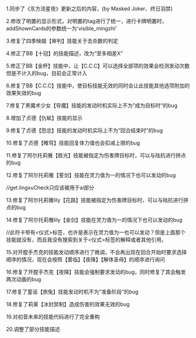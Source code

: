 1.同步了《东方流星夜》更新之后的内容，(by Masked Joker、终日羽禁)

2.修改了明置的显示形式，对明置的tag进行了统一，进行卡牌明置时，addShownCards的参数统一为'visible_mingzhi'

3.修复了四季映姬【审判】技能关于击杀数的判定

4.修正了BB【十冠】的技能描述，改为“至多相差X”

5.修正了BB【金杯】技能中，让【C.C.C】可以选择全部项的效果会检测发动次数但是不计入的bug，目前会正常计入

6.修复了BB【C.C.C】技能中，使目标技能无效的同时会让此技能其他选项附加的效果失效的bug

7.修复了黑魔术少女【导魔】技能的发动时机实际上不为”成为目标时“的bug

8.增加了贞德【仇眦】技能的显示

9.修复了贞德【怨忿】技能的发动时机实际上不为“回合结束时”的bug

10.修复了贞德【睢穹】技能回复体力值也会扣减上限的bug

11.修复了阿尔托莉雅【胜光】技能被指定为伤害牌目标时，可以与陆抗进行拼点的bug

12.修复了阿尔托莉雅【誓剑】技能在灵力值为一的情况下也可以发动的bug

//get.lingxuCheck只应该被用于ai部分

13.修复了阿尔托莉雅lily【花路】技能被指定为伤害牌目标时，可以与陆抗进行拼点的bug

14.修复了阿尔托莉雅lily【金剑】技能在灵力值为一的情况下也可以发动的bug

//此符卡带有<仪式>标签，也许是表示在灵力值为一也可以发动？但是上面那个技能就没有，而且我没有搜索到关于<仪式>标签的解释或者其他引用。

15.对开膛手杰克的技能发动顺序进行了微调，不会再出现在回合开始时要求选择顺序的情况，现在会按照【雾临】【夜降】【解体圣母】的顺序进行询问

16.修复了开膛手杰克【夜降】技能会强制要求发动的bug，同时修复了其会触发两次动画的bug

17.修复了童谣【旅兔】技能发动时机不为“准备阶段”的bug

18.修复了莉莱【冰封禁制】造成伤害的效果无效的bug

19.对初音未来的技能代码进行了完全重构

20.调整了部分技能描述